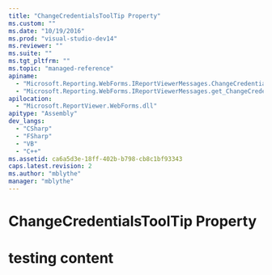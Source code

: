 ```yaml
---
title: "ChangeCredentialsToolTip Property"
ms.custom: ""
ms.date: "10/19/2016"
ms.prod: "visual-studio-dev14"
ms.reviewer: ""
ms.suite: ""
ms.tgt_pltfrm: ""
ms.topic: "managed-reference"
apiname: 
  - "Microsoft.Reporting.WebForms.IReportViewerMessages.ChangeCredentialsToolTip"
  - "Microsoft.Reporting.WebForms.IReportViewerMessages.get_ChangeCredentialsToolTip"
apilocation: 
  - "Microsoft.ReportViewer.WebForms.dll"
apitype: "Assembly"
dev_langs: 
  - "CSharp"
  - "FSharp"
  - "VB"
  - "C++"
ms.assetid: ca6a5d3e-18ff-402b-b798-cb8c1bf93343
caps.latest.revision: 2
ms.author: "mblythe"
manager: "mblythe"
---
```

# ChangeCredentialsToolTip Property
# testing content